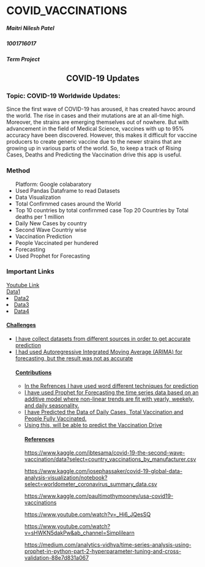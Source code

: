# COVID_VACCINATIONS

<h5>Maitri Nilesh Patel</h5>
<h5>1001716017</h5>
<h5>Term Project</h5>



<center><h2> COVID-19 Updates</h2></center>

<h3>Topic: COVID-19 Worldwide Updates:</h3>

Since the first wave of COVID-19 has aroused, it has created havoc around the world. The rise in cases and their mutations are at an all-time high. Moreover, the strains are emerging themselves out of nowhere.
But with advancement in the field of Medical Science, vaccines with up to 95% accuracy have been discovered. However, this makes it difficult for vaccine producers to create generic vaccine due to the newer strains that are growing up in various parts of the world.
So, to keep a track of Rising Cases, Deaths and Predicting the Vaccination drive this app is useful.

<h3>Method</h3>
<ul>
  Platform: Google colabaratory 
    <li> Used Pandas Dataframe to read Datasets </li>
  <li> Data Visualization <li> Total Confirnmed cases around the World</li>
  <li> Top 10 countries by total confirnmed case</li?
  <li> Top 20 Countries by Total deaths per 1 million</li>
  <li> Daily New Cases by country</li>
  <li> Second Wave Countriy wise</li></li>
    <li> Vaccination Prediction <li> People Vaccinated per hundered</li>
    </li>
    <li>Forecasting <li> Used Prophet for Forecasting</li> </li>
  </ul>
<h3>Important Links</h3> 
<a href="https://youtu.be/zZLX61FNfyU"</a> Youtube Link </br>
<a href="https://www.kaggle.com/ibtesama/covid-19-the-second-wave-vaccination/data?select=worldometer_coronavirus_daily_data.csv"</a> Data1 </br>
<li><a href="https://www.kaggle.com/ibtesama/covid-19-the-second-wave-vaccination/data?select=worldometer_coronavirus_summary_data.csv"</a>Data2</br>
<li><a href="https://www.kaggle.com/ibtesama/covid-19-the-second-wave-vaccination/data?select=country_vaccinations.csv"</a>Data3</br>
<li><a href="https://www.kaggle.com/ibtesama/covid-19-the-second-wave-vaccination/data?select=country_vaccinations_by_manufacturer.csv"</a>Data4</br>

  
<h4>Challenges</h4>
<ul>
  <li>I have collect datasets from different sources in order to get accurate prediction</li>
  <li>I had used Autoregressive Integrated Moving Average (ARIMA) for forecasting, but the result was not as accurate</li>
  


<h4>Contributions</h4>
<ul>
  <li>In the Refrences I have used word different techniques for prediction</li>
<li>I have used Prophet for Forecasting the time series data based on an additive model where non-linear trends are fit with yearly, weekely, and daily seasonality.</li>
<li>I have Predicted the Data of Daily Cases, Total Vaccination and People Fully Vaccinated.</li>
<li> Using this, will be able to predict the Vaccination Drive</li>









<h4>References</h4>

https://www.kaggle.com/ibtesama/covid-19-the-second-wave-vaccination/data?select=country_vaccinations_by_manufacturer.csv

https://www.kaggle.com/josephassaker/covid-19-global-data-analysis-visualization/notebook?select=worldometer_coronavirus_summary_data.csv

https://www.kaggle.com/paultimothymooney/usa-covid19-vaccinations

https://www.youtube.com/watch?v=_Hi6_JQesSQ

https://www.youtube.com/watch?v=sHWKN5dakPw&ab_channel=Simplilearn

https://medium.com/analytics-vidhya/time-series-analysis-using-prophet-in-python-part-2-hyperparameter-tuning-and-cross-validation-88e7d831a067

